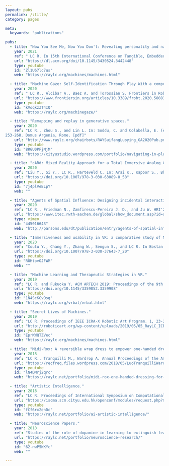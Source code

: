```yaml
---
layout: pubs
permalink: /:title/
category: pages

meta:
  keywords: "publications"

pubs:
  - title: "Now You See Me, Now You Don't: Revealing personality and narratives from playful interactions with machines being watched."
    year: 2021
    ref: " LC R. In 15th International Conference on Tangible, Embedded, and Emodied Interaction (TEI'21). 43, 1-7 (2021). [pdf]"
    url: "https://dl.acm.org/doi/10.1145/3430524.3442448"
    type: youtube
    id: "Zl1U67lc7us"
    web: "https://raylc.org/machines/machines.html"

  - title: "Machine Gaze: Self-Identification Through Play With a computer Vision-Based Projection and Robotics System."
    year: 2020
    ref: " LC R., Alcibar A., Baez A. and Torossian S. Frontiers in Robotics and AI: Human-Robot Interaction. 7:580835 (2020). [pdf]"
    url: "https://www.frontiersin.org/articles/10.3389/frobt.2020.580835/full"
    type: youtube
    id: "kVoqkzZT4IQ"
    web: "https://raylc.org/machinegaze/"

  - title: "Remapping and replay in generative spaces."
    year: 2020
    ref: "LC R., Zhou S., and Lin L. In: Soddu, C. and Colabella, E. (eds) GA '20: Proceedings of the 23rd International Conference on Generative Art. December 15-17, Milan, Italy. 
253-268. Domus Argenia, Rome. [pdf]"
    url: "http://www.raylc.org/chairbots/RAYSuifangLuoying_GA2020Pub.pdf"
    type: youtube
    id: "8RGU0PFjNjM"
    web: "https://cityustudio.wordpress.com/portfolio/navigating-in-place/"

  - title: "cARd: Mixed Reality Approach for a Total Immersive Analog Game Experience."
    year: 2020
    ref: "Liu Y., Si Y., LC R., Harteveld C. In: Arai K., Kapoor S., Bhatia R. (eds) Proceedings of the Future Technologies Conference (FTC) 2020, Volume 2. FTC 2020. Advances in Intelligent Systems and Computing, vol 1289. Springer, Cham. [pdf]"
    url: "https://doi.org/10.1007/978-3-030-63089-8_58"
    type: youtube
    id: "7j4plVeBLpY"
    web: ""

  - title: "Agents of Spatial Influence: Designing incidental interactions with arrangements and gestures."
    year: 2020
    ref: "LC R., Friedman N., Zamfirescu-Pereira J. D., and Ju W. HRI'20: The 15th ACM/IEEE International Conference on Human Computer Interaction. 'The Forgotten in HRI.' Cambridge, UK. [pdf]"
    url: "https://www.itec.rwth-aachen.de/global/show_document.asp?id=aaaaaaaaangkias"
    type: vimeo
    id: "445016643"
    web: "http://parsons.edu/dt/publication/entry/agents-of-spatial-influence/"

  - title: "Immersiveness and usability in VR: a comparative study of Monstrum and Fruit Ninja."
    year: 2020
    ref: "Coutu Y., Chang Y., Zhang W., Sengun S., and LC R. In Bostan: Game User Experience and Player-Centered Design. International Series on Computer Entertainment and Media Technology: Springer, 437-448. [pdf]"
    url: "https://doi.org/10.1007/978-3-030-37643-7_20"
    type: youtube
    id: "R8HtovOJFWM"
    web: ""

  - title: "Machine Learning and Therapeutic Strategies in VR."
    year: 2019
    ref: "LC R. and Fukuoka Y. ACM ARTECH 2019: Proceedings of the 9th International Conference on Digital and Interactive Arts. Braga, Portugal: 42, 1-6 (2019). ACM, New York. [pdf]"
    url: "https://doi.org/10.1145/3359852.3359908"
    type: youtube
    id: "1N4ScKGvOsg"
    web: "https://raylc.org/vrbal/vrbal.html"

  - title: "Secret Lives of Machines."
    year: 2019
    ref: "LC R. Proceedings of IEEE ICRA-X Robotic Art Program. 1, 23-25 'Expressive Motions.' (2019): Elektra, Montreal, Canada. [pdf]"
    url: "http://roboticart.org/wp-content/uploads/2019/05/05_RayLC_ICRARoboticArt2019_03.pdf"
    type: youtube
    id: "EprKWQTZVec"
    web: "https://raylc.org/machines/machines.html"

  - title: "Midi-Rox: A reversible wrap dress to empower one-handed dressing."
    year: 2018
    ref: "LC R., Tranquilli M., Wardrop A. Annual Proceedings of the American Occupational Therapy Association. 120 (2018): New Orleans, Louisiana, USA. [pdf]"
    url: "https://recfreq.files.wordpress.com/2018/05/LuoTranquilliWardrop_MidiRoxOneHandedDressing02.pdf"
    type: youtube
    id: "lN4DMrj2qrc"
    web: "https://raylc.net/portfolio/midi-rox-one-handed-dressing-for-disability/"

  - title: "Artistic Intelligence."
    year: 2018
    ref: "LC R. Proceedings of International Symposium on Computational Media Art. 12-19 (2018): City University of Hong Kong School of Creative Media, Hong Kong. [pdf]"
    url: "https://iscma.scm.cityu.edu.hk/openconf/modules/request.php?module=oc_program&action=view.php&id=41&file=1/41.pdf"
    type: youtube
    id: "fCf6rx2enDc"
    web: "https://raylc.net/portfolio/ai-artistic-intelligence/"

  - title: "Neuroscience Papers."
    year: 2018
    ref: "Studies of the role of dopamine in learning to extinguish fear, GABA receptors in a movement control circuit, optical voltage sensing technologies, and computational modeling of motor control and priming circuits. [website]"
    url: "https://raylc.net/portfolio/neuroscience-research/"
    type: youtube
    id: "62-nwP5KKYc"
    web: ""

---
```

<p></p>